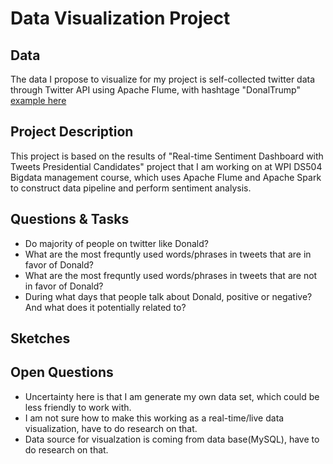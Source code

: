 # Data Visualization Project

## Data

The data I propose to visualize for my project is self-collected twitter data through Twitter API using Apache Flume, with hashtage "DonalTrump" [example here](https://gist.github.com/StefanZhang/a2ba319870c1d8b8135a16cdd4273d32)

## Project Description

This project is based on the results of "Real-time Sentiment Dashboard with Tweets Presidential Candidates" project that I am working on at WPI DS504 Bigdata management course, which uses Apache Flume and Apache Spark to construct data pipeline and perform sentiment analysis. 

## Questions & Tasks

 * Do majority of people on twitter like Donald? 
 * What are the most frequntly used words/phrases in tweets that are in favor of Donald? 
 * What are the most frequntly used words/phrases in tweets that are not in favor of Donald? 
 * During what days that people talk about Donald, positive or negative? And what does it potentially related to?

## Sketches




## Open Questions

  * Uncertainty here is that I am generate my own data set, which could be less friendly to work with.
  * I am not sure how to make this working as a real-time/live data visualization, have to do research on that. 
  * Data source for visualzation is coming from data base(MySQL), have to do research on that. 
